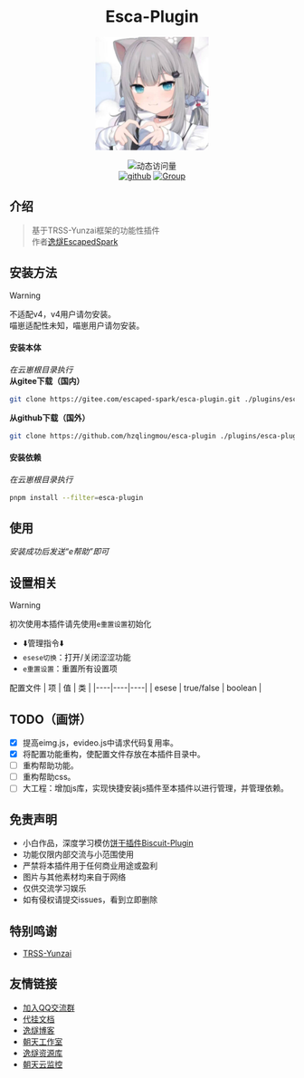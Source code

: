 <div align="center">

# Esca-Plugin

<img src="./logo/1.png" width = 200px height = 200px />

<br>

![动态访问量](https://count.kjchmc.cn/get/@esca-plugin?theme=rule34)<br>
[![github](https://img.shields.io/badge/Gihub-逸燧插件-skyblue?style=flat-square&logo=github)](https://github.com/hzqlingmou/esca-plugin)  [![Group](https://img.shields.io/badge/QQ交流群-958866155-red?style=flat-square&logo=GroupMe&logoColor=white)](https://qm.qq.com/q/Mf1D9HuL0u)

</div>

## 介绍
> 基于TRSS-Yunzai框架的功能性插件 <br>
> 作者[逸燧EscapedSpark](https://escaped.icu)

## 安装方法

> [!warning]
> 不适配v4，v4用户请勿安装。 <br>
> 喵崽适配性未知，喵崽用户请勿安装。

#### 安装本体
*在云崽根目录执行* <br>
**从gitee下载（国内）**
```bash
git clone https://gitee.com/escaped-spark/esca-plugin.git ./plugins/esca-plugin
```

**从github下载（国外）**
```bash
git clone https://github.com/hzqlingmou/esca-plugin ./plugins/esca-plugin
```

#### 安装依赖
*在云崽根目录执行*
```bash
pnpm install --filter=esca-plugin
```

## 使用
*安装成功后发送“e帮助”即可*

## 设置相关

> [!warning]
> 初次使用本插件请先使用`e重置设置`初始化

- ⬇️管理指令⬇️
- `esese切换`：打开/关闭涩涩功能
- `e重置设置`：重置所有设置项

配置文件
| 项 | 值 | 类 |
|----|----|----|
| esese | true/false | boolean |

## TODO（画饼）

- [x] 提高eimg.js，evideo.js中请求代码复用率。
- [x] 将配置功能重构，使配置文件存放在本插件目录中。
- [ ] 重构帮助功能。
- [ ] 重构帮助css。
- [ ] 大工程：增加js库，实现快捷安装js插件至本插件以进行管理，并管理依赖。

## 免责声明

- 小白作品，深度学习模仿[饼干插件Biscuit-Plugin](https://gitee.com/Yummy-cookie/biscuit-plugin)
- 功能仅限内部交流与小范围使用
- 严禁将本插件用于任何商业用途或盈利
- 图片与其他素材均来自于网络
- 仅供交流学习娱乐
- 如有侵权请提交issues，看到立即删除

## 特别鸣谢
- [TRSS-Yunzai](https://github.com/TimeRainStarSky/Yunzai)

## 友情链接
- [加入QQ交流群](https://qm.qq.com/q/Mf1D9HuL0u)
- [代挂文档](https://botdocs.escateam.icu)
- [逸燧博客](https://escaped.icu)
- [朝天工作室](https://escateam.icu)
- [逸燧资源库](https://mirror.escateam.icu)
- [朝天云监控](https://status.escateam.icu)
